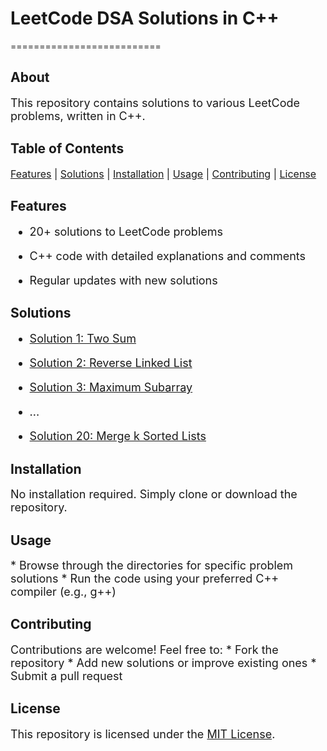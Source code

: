 <h1>LeetCode DSA Solutions in C++</h1>
==========================


<h2>About</h2>
<font size="4">
This repository contains solutions to various LeetCode problems, written in C++.
</font>


<h2>Table of Contents</h2>
<font size="3">
<a href="#features">Features</a> |
<a href="#solutions">Solutions</a> |
<a href="#installation">Installation</a> |
<a href="#usage">Usage</a> |
<a href="#contributing">Contributing</a> |
<a href="#license">License</a>
</font>


<h2 id="features">Features</h2>
<font size="4">

* 20+ solutions to LeetCode problems

* C++ code with detailed explanations and comments

* Regular updates with new solutions
</font>


<h2 id="solutions">Solutions</h2>
<font size="4">

* [Solution 1: Two Sum](#two-sum)

* [Solution 2: Reverse Linked List](#reverse-linked-list)

* [Solution 3: Maximum Subarray](#maximum-subarray)

* ...

* [Solution 20: Merge k Sorted Lists](#merge-k-sorted-lists)

</font>


<h2 id="installation">Installation</h2>
<font size="4">
No installation required. Simply clone or download the repository.
</font>


<h2 id="usage">Usage</h2>
<font size="4">
* Browse through the directories for specific problem solutions
* Run the code using your preferred C++ compiler (e.g., g++)
</font>


<h2 id="contributing">Contributing</h2>
<font size="4">
Contributions are welcome! Feel free to:
* Fork the repository
* Add new solutions or improve existing ones
* Submit a pull request
</font>


<h2 id="license">License</h2>
<font size="4">
This repository is licensed under the <a href="https://opensource.org/licenses/MIT">MIT License</a>.
</font>
